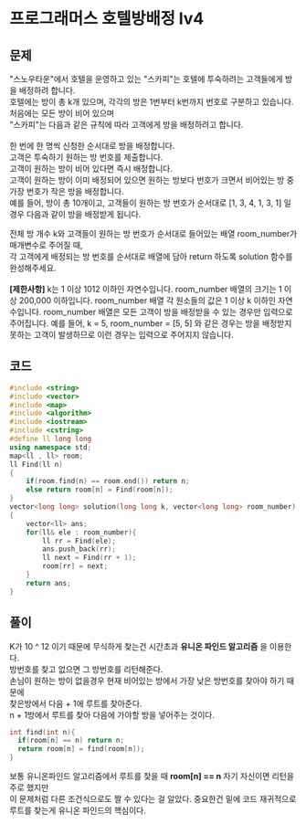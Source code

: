 # 프로그래머스 호텔방배정 lv4

## 문제

"스노우타운"에서 호텔을 운영하고 있는 "스카피"는 호텔에 투숙하려는 고객들에게 방을 배정하려 합니다. </br>
호텔에는 방이 총 k개 있으며, 각각의 방은 1번부터 k번까지 번호로 구분하고 있습니다. 처음에는 모든 방이 비어 있으며 </br>
"스카피"는 다음과 같은 규칙에 따라 고객에게 방을 배정하려고 합니다.</br>
</br>
한 번에 한 명씩 신청한 순서대로 방을 배정합니다.</br>
고객은 투숙하기 원하는 방 번호를 제출합니다.</br>
고객이 원하는 방이 비어 있다면 즉시 배정합니다.</br>
고객이 원하는 방이 이미 배정되어 있으면 원하는 방보다 번호가 크면서 비어있는 방 중 가장 번호가 작은 방을 배정합니다.</br>
예를 들어, 방이 총 10개이고, 고객들이 원하는 방 번호가 순서대로 [1, 3, 4, 1, 3, 1] 일 경우 다음과 같이 방을 배정받게 됩니다.</br>

전체 방 개수 k와 고객들이 원하는 방 번호가 순서대로 들어있는 배열 room_number가 매개변수로 주어질 때, </br>
각 고객에게 배정되는 방 번호를 순서대로 배열에 담아 return 하도록 solution 함수를 완성해주세요.</br>
</br>
**[제한사항]**
k는 1 이상 1012 이하인 자연수입니다.
room_number 배열의 크기는 1 이상 200,000 이하입니다.
room_number 배열 각 원소들의 값은 1 이상 k 이하인 자연수입니다.
room_number 배열은 모든 고객이 방을 배정받을 수 있는 경우만 입력으로 주어집니다.
예를 들어, k = 5, room_number = [5, 5] 와 같은 경우는 방을 배정받지 못하는 고객이 발생하므로 이런 경우는 입력으로 주어지지 않습니다.


## 코드

```c++
#include <string>
#include <vector>
#include <map>
#include <algorithm>
#include <iostream>
#include <cstring>
#define ll long long
using namespace std;
map<ll , ll> room;
ll Find(ll n)
{
    if(room.find(n) == room.end()) return n;
    else return room[n] = Find(room[n]);
}
vector<long long> solution(long long k, vector<long long> room_number)
{
    vector<ll> ans;
    for(ll& ele : room_number){
        ll rr = Find(ele);
        ans.push_back(rr);
        ll next = Find(rr + 1);
        room[rr] = next;
    }
    return ans;
}
```

## 풀이

K가 10 ^ 12 이기 때문에 무식하게 찾는건 시간초과 **유니온 파인드 알고리즘** 을 이용한다. </br>
방번호를 찾고 없으면 그 방번호를 리턴해준다. </br> 
손님이 원하는 방이 없을경우 현재 비어있는 방에서 가장 낮은 방번호를 찾아야 하기 때문에 </br>
찾은방에서 다음 + 1에 루트를 찾아준다. </br>
n + 1방에서 루트를 찾아 다음에 가야할 방을 넣어주는 것이다. </br>

```c++
int find(int n){
  if(room[n] == n) return n;
  return room[n] = find(room[n]);
}
```

보통 유니온파인드 알고리즘에서 루트를 찾을 때 **room[n] == n** 자기 자신이면 리턴을 주로 했지만 </br>
이 문제처럼 다른 조건식으로도 짤 수 있다는 걸 알았다. 중요한건 밑에 코드 재귀적으로 루트를 찾는게 유니온 파인드의 핵심이다. </br>
